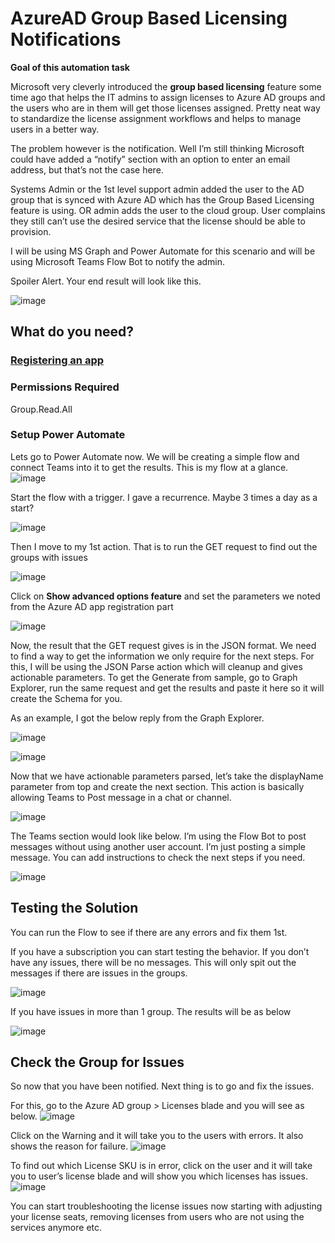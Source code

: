 # AzureAD Group Based Licensing Notifications

**Goal of this automation task**

Microsoft very cleverly introduced the **group based licensing** feature some time ago that helps the IT admins to assign licenses to Azure AD groups and the users who are in them will get those licenses assigned. Pretty neat way to standardize the license assignment workflows and helps to manage users in a better way.

The problem however is the notification. Well I’m still thinking Microsoft could have added a “notify” section with an option to enter an email address, but that’s not the case here.

Systems Admin or the 1st level support admin added the user to the AD group that is synced with Azure AD which has the Group Based Licensing feature is using. OR admin adds the user to the cloud group.
User complains they still can’t use the desired service that the license should be able to provision.

I will be using MS Graph and Power Automate for this scenario and will be using Microsoft Teams Flow Bot to notify the admin.

Spoiler Alert. Your end result will look like this.

![image](https://user-images.githubusercontent.com/98259062/180668973-19b799bc-3f42-4dc5-a611-29b26f1184bc.png)

## What do you need?

### [Registering an app](https://github.com/shehanperera85/Power-Automate-Nuggets/blob/main/1.%20Setting%20up%20MS%20Graph%20Permissions.md)

### Permissions Required
Group.Read.All

### Setup Power Automate

Lets go to Power Automate now. We will be creating a simple flow and connect Teams into it to get the results. This is my flow at a glance.
![image](https://user-images.githubusercontent.com/98259062/180682465-622fea19-4ac1-49a4-aa2e-d0bed8d45afb.png)

Start the flow with a trigger. I gave a recurrence. Maybe 3 times a day as a start?

![image](https://user-images.githubusercontent.com/98259062/180682496-aac1e4a2-216c-48f1-b9ed-533a2c40cead.png)

Then I move to my 1st action. That is to run the GET request to find out the groups with issues

![image](https://user-images.githubusercontent.com/98259062/180682525-32285adf-b047-423e-8fcd-417e3985f868.png)

Click on **Show advanced options feature** and set the parameters we noted from the Azure AD app registration part

![image](https://user-images.githubusercontent.com/98259062/180682582-050f7c78-4088-4b1f-9497-30d499c826c5.png)

Now, the result that the GET request gives is in the JSON format. We need to find a way to get the information we only require for the next steps. For this, I will be using the JSON Parse action which will cleanup and gives actionable parameters. To get the Generate from sample, go to Graph Explorer, run the same request and get the results and paste it here so it will create the Schema for you.

As an example, I got the below reply from the Graph Explorer.

![image](https://user-images.githubusercontent.com/98259062/180682618-28b09776-efa2-4ce4-9490-1d941c759028.png)


![image](https://user-images.githubusercontent.com/98259062/180682632-e65a75df-33f2-489a-b81a-228714d83505.png)

Now that we have actionable parameters parsed, let’s take the displayName parameter from top and create the next section. This action is basically allowing Teams to Post message in a chat or channel.

![image](https://user-images.githubusercontent.com/98259062/180682651-9e87a0ba-bfac-4213-bdd0-d490f75a517e.png)

The Teams section would look like below. I’m using the Flow Bot to post messages without using another user account. I’m just posting a simple message. You can add instructions to check the next steps if you need.

![image](https://user-images.githubusercontent.com/98259062/180682675-af8da8fe-302b-42fe-a95f-cfd37b93471a.png)

## Testing the Solution

You can run the Flow to see if there are any errors and fix them 1st.

If you have a subscription you can start testing the behavior. If you don’t have any issues, there will be no messages. This will only spit out the messages if there are issues in the groups.

![image](https://user-images.githubusercontent.com/98259062/180682720-71fefaa9-1cd7-4840-b34c-373758296d55.png)

If you have issues in more than 1 group. The results will be as below

![image](https://user-images.githubusercontent.com/98259062/180682742-e23cf970-03e3-4a11-b665-61bf8e45762e.png)

## Check the Group for Issues

So now that you have been notified. Next thing is to go and fix the issues.

For this, go to the Azure AD group > Licenses blade and you will see as below.
![image](https://user-images.githubusercontent.com/98259062/180682801-71e70e87-57b0-4977-a0a7-c60cac9e381b.png)


Click on the Warning and it will take you to the users with errors. It also shows the reason for failure.
![image](https://user-images.githubusercontent.com/98259062/180682812-54ed3ad0-eb12-421b-bd64-33bfb899a4c4.png)


To find out which License SKU is in error, click on the user and it will take you to user’s license blade and will show you which licenses has issues.
![image](https://user-images.githubusercontent.com/98259062/180682830-d7d90604-8df0-4590-8e8b-09638371729e.png)


You can start troubleshooting the license issues now starting with adjusting your license seats, removing licenses from users who are not using the services anymore etc.



